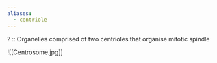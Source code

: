 ```yaml
---
aliases:
  - centriole
---
```

? :: Organelles comprised of two centrioles that organise mitotic spindle

![[Centrosome.jpg]]